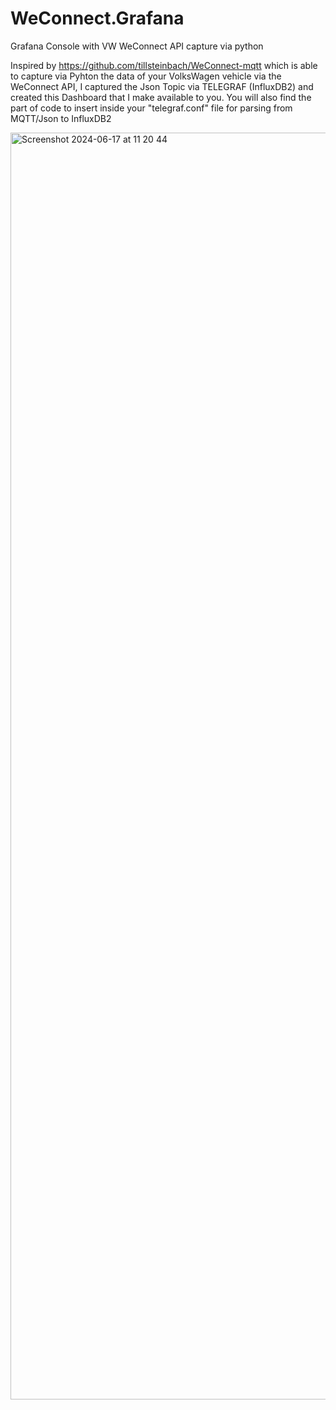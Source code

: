 # WeConnect.Grafana
Grafana Console with VW WeConnect API capture via python

Inspired by https://github.com/tillsteinbach/WeConnect-mqtt which is able to capture via Pyhton the data of your VolksWagen vehicle via the WeConnect API, I captured the Json Topic via TELEGRAF (InfluxDB2) and created this Dashboard that I make available to you.
You will also find the part of code to insert inside your "telegraf.conf" file for parsing from MQTT/Json to InfluxDB2

<img width="2027" alt="Screenshot 2024-06-17 at 11 20 44" src="https://github.com/mk4001/WeConnect.Grafana/assets/50479511/e994307f-4da0-47a5-919b-dd0992530a78">
